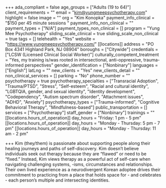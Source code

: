 +++
ada_compliant = false
age_groups = ["Adults (19 to 64)"]
client_requirements = ""
email = "kim@yungmeepsychotherapy.com"
highlight = false
image = ""
org = "Kim Konopka"
payment_info_clinical = "$150 per 45 minute sessions "
payment_info_non_clinical = ""
payment_types = ["N/A"]
payment_types_non_clinical = []
program = "Yung Mee Psychotherapy"
sliding_scale_clinical = true
sliding_scale_non_clinical = true
tags = []
telehealth = "Yes"
website = "https://www.yungmeepsychotherapy.com/"
[[locations]]
address = "PO Box 4341 Highland Park, NJ 08904"
boroughs = ["Citywide"]
credentials = ["LCSW (Licensed Clinical Social Worker)"]
culturally_competent_treatment = "Yes, my training is/was rooted in intersectional, anti-oppressive, trauma-informed perspectives"
gender_identification = ["Nonbinary"]
languages = ["English"]
latLng = ""
new_clients = "Yes"
new_clients_detail = ""
non_clinical_services = []
parking = "No"
phone_number = ""
psychotherapy = true
psychotherapy_specialties = ["Transracial Adoption", "Trauma/PTSD", "Stress", "Self-esteem", "Racial and cultural identity", "LGBTQIA, gender, and sexual identity", "Identity development", "Codependency", "Autism spectrum disorder", "Attachment issues", "ADHD", "Anxiety"]
psychotherapy_types = ["Trauma-informed", "Cognitive Behavioral Therapy", "Mindfulness-based"]
public_transportation = []
services = ["Psychotherapy"]
staff_gender = ["Nonbinary"]
trainings = ""
[[locations.hours_of_operation]]
day_hours = "Friday: 1 pm - 5 pm"
[[locations.hours_of_operation]]
day_hours = "Monday - Thursday: 5 pm - 7 pm"
[[locations.hours_of_operation]]
day_hours = "Monday - Thursday: 11 am - 2 pm"

+++
Kim (they/them) is passionate about supporting people along their healing journeys and paths of self-discovery. Kim doesn’t believe individuals seek out therapy because they are “flawed” or need to be “fixed.” Instead, Kim views therapy as a powerful act of self-care when navigating challenging systems, -isms, circumstances and relationships. Their own lived experience as a neurodivergent Korean adoptee drives their commitment to practicing from a place that holds space for - and celebrates - each person’s multiple and intersecting identities.